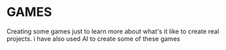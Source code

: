 # GAMES
Creating some games just to learn more about what's it like to create real projects.
i have also used AI to create some of these games
